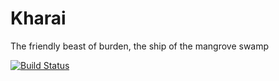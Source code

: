 # Kharai
The friendly beast of burden, the ship of the mangrove swamp

[![Build Status](https://travis-ci.com/jasonholloway/kharai.svg?branch=master)](https://travis-ci.com/jasonholloway/kharai)
